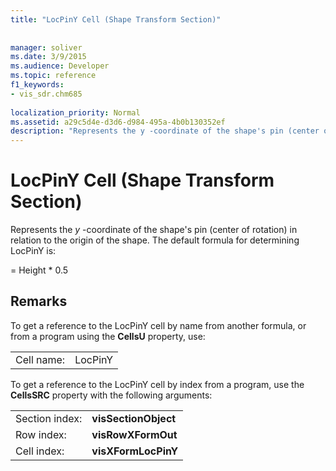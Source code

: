 ```yaml
---
title: "LocPinY Cell (Shape Transform Section)"
 
 
manager: soliver
ms.date: 3/9/2015
ms.audience: Developer
ms.topic: reference
f1_keywords:
- vis_sdr.chm685
 
localization_priority: Normal
ms.assetid: a29c5d4e-d3d6-d984-495a-4b0b130352ef
description: "Represents the y -coordinate of the shape's pin (center of rotation) in relation to the origin of the shape. The default formula for determining LocPinY is:"
---
```


# LocPinY Cell (Shape Transform Section)

Represents the  *y*  -coordinate of the shape's pin (center of rotation) in relation to the origin of the shape. The default formula for determining LocPinY is: 
  
= Height \* 0.5
  
## Remarks

To get a reference to the LocPinY cell by name from another formula, or from a program using the **CellsU** property, use: 
  
|||
|:-----|:-----|
| Cell name:  <br/> | LocPinY  <br/> |
   
To get a reference to the LocPinY cell by index from a program, use the **CellsSRC** property with the following arguments: 
  
|||
|:-----|:-----|
| Section index:  <br/> |**visSectionObject** <br/> |
| Row index:  <br/> |**visRowXFormOut** <br/> |
| Cell index:  <br/> |**visXFormLocPinY** <br/> |
   

